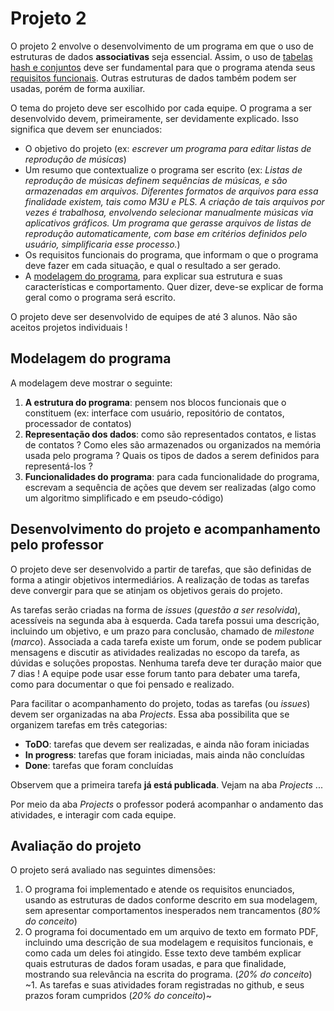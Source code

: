 # Projeto 2

O projeto 2 envolve o desenvolvimento de um programa em que o uso de estruturas de dados **associativas** seja essencial. Assim, o uso de [tabelas hash e conjuntos](https://wiki.sj.ifsc.edu.br/index.php/PRG29003:_Introdu%C3%A7%C3%A3o_a_Tabelas_Hash) deve ser fundamental para que o programa atenda seus [requisitos funcionais](https://homepages.dcc.ufmg.br/~figueiredo/disciplinas/aulas/req-funcional-rnf_v01.pdf). Outras estruturas de dados também podem ser usadas, porém de forma auxiliar.

O tema do projeto deve ser escolhido por cada equipe. O programa a ser desenvolvido devem, primeiramente, ser devidamente explicado. Isso significa que devem ser enunciados:
* O objetivo do projeto (ex: *escrever um programa para editar listas de reprodução de músicas*)
* Um resumo que contextualize o programa ser escrito (ex: *Listas de reprodução de músicas definem sequências de músicas, e são armazenadas em arquivos. Diferentes formatos de arquivos para essa finalidade existem, tais como M3U e PLS. A criação de tais arquivos por vezes é trabalhosa, envolvendo selecionar manualmente músicas via aplicativos gráficos. Um programa que gerasse arquivos de listas de reprodução automaticamente, com base em critérios definidos pelo usuário, simplificaria esse processo.*)
* Os requisitos funcionais do programa, que informam o que o programa deve fazer em cada situação, e qual o resultado a ser gerado.
* A [modelagem do programa](https://pt.wikipedia.org/wiki/Modelagem_de_software), para explicar sua estrutura e suas características e comportamento. Quer dizer, deve-se explicar de forma geral como o programa será escrito.

O projeto deve ser desenvolvido de equipes de até 3 alunos. Não são aceitos projetos individuais ! 

## Modelagem do programa

A modelagem deve mostrar o seguinte:
1. **A estrutura do programa**: pensem nos blocos funcionais que o constituem (ex: interface com usuário, repositório de contatos, processador de contatos)
2. **Representação dos dados**: como são representados contatos, e listas de contatos ? Como eles são armazenados ou organizados na memória usada pelo programa ? Quais os tipos de dados a serem definidos para representá-los ?
3. **Funcionalidades do programa**: para cada funcionalidade do programa, escrevam a sequência de ações que devem ser realizadas (algo como um algoritmo simplificado e em pseudo-código)

## Desenvolvimento do projeto e acompanhamento pelo professor

O projeto deve ser desenvolvido a partir de tarefas, que são definidas de forma a atingir objetivos intermediários. A realização de todas as tarefas deve convergir para que se atinjam os objetivos gerais do projeto. 

As tarefas serão criadas na forma de *issues* (*questão a ser resolvida*), acessíveis na segunda aba à esquerda. Cada tarefa possui uma descrição, incluindo um objetivo, e um prazo para conclusão, chamado de *milestone* (*marco*). Associada a cada tarefa existe um forum, onde se podem publicar mensagens e discutir as atividades realizadas no escopo da tarefa, as dúvidas e soluções propostas. Nenhuma tarefa deve ter duração maior que 7 dias ! A equipe pode usar esse forum tanto para debater uma tarefa, como para documentar o que foi pensado e realizado.

Para facilitar o acompanhamento do projeto, todas as tarefas (ou *issues*) devem ser organizadas na aba *Projects*. Essa aba possibilita que se organizem tarefas em três categorias:
* **ToDO**: tarefas que devem ser realizadas, e ainda não foram iniciadas
* **In progress**: tarefas que foram iniciadas, mais ainda não concluídas
* **Done**: tarefas que foram concluídas

Observem que a primeira tarefa **já está publicada**. Vejam na aba *Projects* ...

Por meio da aba *Projects* o professor poderá acompanhar o andamento das atividades, e interagir com cada equipe.

## Avaliação do projeto

O projeto será avaliado nas seguintes dimensões:
1. O programa foi implementado e atende os requisitos enunciados, usando as estruturas de dados conforme descrito em sua modelagem, sem apresentar comportamentos inesperados nem trancamentos (*80% do conceito*)
1. O programa foi documentado em um arquivo de texto em formato PDF, incluindo uma descrição de sua modelagem e requisitos funcionais, e como cada um deles foi atingido. Esse texto deve também explicar quais estruturas de dados foram usadas, e para que finalidade, mostrando sua relevância na escrita do programa. (*20% do conceito*)
~1. As tarefas e suas atividades foram registradas no github, e seus prazos foram cumpridos (*20% do conceito*)~

